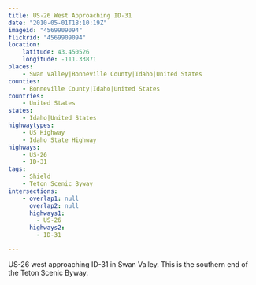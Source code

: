 ```yaml
---
title: US-26 West Approaching ID-31
date: "2010-05-01T18:10:19Z"
imageid: "4569909094"
flickrid: "4569909094"
location:
    latitude: 43.450526
    longitude: -111.33871
places:
    - Swan Valley|Bonneville County|Idaho|United States
counties:
    - Bonneville County|Idaho|United States
countries:
    - United States
states:
    - Idaho|United States
highwaytypes:
    - US Highway
    - Idaho State Highway
highways:
    - US-26
    - ID-31
tags:
    - Shield
    - Teton Scenic Byway
intersections:
    - overlap1: null
      overlap2: null
      highways1:
        - US-26
      highways2:
        - ID-31

---
```

US-26 west approaching ID-31 in Swan Valley.  This is the southern end of the Teton Scenic Byway.